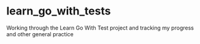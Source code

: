 # learn_go_with_tests
Working through the Learn Go With Test project and tracking my progress and other general practice 
